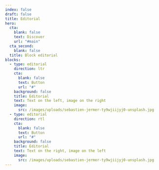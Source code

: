 ```yaml
---
index: false
draft: false
title: Editorial
hero:
  cta:
    blank: false
    text: Discover
    url: "#main"
  cta_second:
    blank: false
  title: Block editorial
blocks:
  - type: editorial
    direction: ltr
    cta:
      blank: false
      text: Button
      url: "#"
    background: false
    title: Editorial
    text: Text on the left, image on the right
    image:
      src: /images/uploads/sebastien-jermer-ty9wjiijyj0-unsplash.jpg
  - type: editorial
    direction: rtl
    cta:
      blank: false
      text: Button
      url: "#"
    background: false
    title: Editorial
    text: Text on the right, image on the left
    image:
      src: /images/uploads/sebastien-jermer-ty9wjiijyj0-unsplash.jpg
---
```


